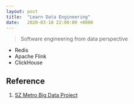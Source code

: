 ```yaml
---
layout: post
title:  "Learn Data Engineering"
date:   2020-03-18 22:00:00 +0800
---
```


> Software engineering from data perspective

- Redis
- Apache Flink
- ClickHouse

## Reference

1. [SZ Metro Big Data Project](https://github.com/geekyouth/SZT-bigdata)